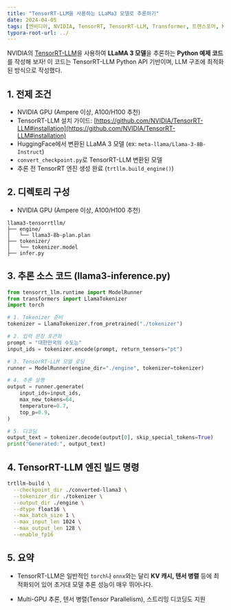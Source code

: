 ```yaml
---
title: "TensorRT-LLM을 사용하는 LLaMa3 모델로 추론하기"
date: 2024-04-05
tags: [엔비디아, NVIDIA, TensorRT, TensorRT-LLM, Transformer, 트랜스포머, Multi-GPU, 추론, Inference, 텐서 병렬, Tensor Parallelism, 스트리밍 디코딩]
typora-root-url: ../
---
```


NVIDIA의 [TensorRT-LLM](https://github.com/NVIDIA/TensorRT-LLM)을 사용하여 **LLaMA 3 모델**을 추론하는 **Python 예제 코드**를 작성해 보자! 이 코드는 TensorRT-LLM Python API 기반이며, LLM 구조에 최적화된 방식으로 작성했다. 

## 1. 전제 조건  

* NVIDIA GPU (Ampere 이상, A100/H100 추천)
* TensorRT-LLM 설치 가이드: [https://github.com/NVIDIA/TensorRT-LLM#installation](https://github.com/NVIDIA/TensorRT-LLM#installation)
* HuggingFace에서 변환된 LLaMA 3 모델 (ex: `meta-llama/Llama-3-8B-Instruct`)
* `convert_checkpoint.py`로 TensorRT-LLM 변환된 모델
* 추론 전 TensorRT 엔진 생성 완료 (`trtllm.build_engine()`)

## 2. 디렉토리 구성  

* NVIDIA GPU (Ampere 이상, A100/H100 추천)

```text
llama3-tensorrtllm/
├── engine/
│   └── llama3-8b-plan.plan
├── tokenizer/
│   └── tokenizer.model
├── infer.py
```

## 3. 추론 소스 코드 (llama3-inference.py)  

```python
from tensorrt_llm.runtime import ModelRunner
from transformers import LlamaTokenizer
import torch

# 1. Tokenizer 준비
tokenizer = LlamaTokenizer.from_pretrained("./tokenizer")

# 2. 입력 문장 토큰화
prompt = "대한민국의 수도는"
input_ids = tokenizer.encode(prompt, return_tensors="pt")

# 3. TensorRT-LLM 모델 로딩
runner = ModelRunner(engine_dir="./engine", tokenizer=tokenizer)

# 4. 추론 실행
output = runner.generate(
    input_ids=input_ids,
    max_new_tokens=64,
    temperature=0.7,
    top_p=0.9,
)

# 5. 디코딩
output_text = tokenizer.decode(output[0], skip_special_tokens=True)
print("Generated:", output_text)

```

## 4. TensorRT-LLM 엔진 빌드 명령

```bash
trtllm-build \
  --checkpoint_dir ./converted-llama3 \
  --tokenizer_dir ./tokenizer \
  --output_dir ./engine \
  --dtype float16 \
  --max_batch_size 1 \
  --max_input_len 1024 \
  --max_output_len 128 \
  --enable_fp16

```

## 5. 요약

* TensorRT-LLM은 일반적인 `torch`나 `onnx`와는 달리 **KV 캐시, 텐서 병렬** 등에 최적화되어 있어 초거대 모델 추론 성능이 매우 뛰어나다.

* Multi-GPU 추론, 텐서 병렬(Tensor Parallelism), 스트리밍 디코딩도 지원

  


